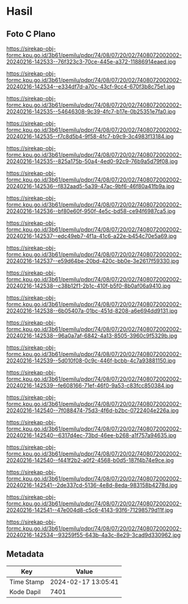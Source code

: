 # Hasil

## Foto C Plano

https://sirekap-obj-formc.kpu.go.id/3b61/pemilu/pdpr/74/08/07/20/02/7408072002002-20240216-142533--76f323c3-70ce-445e-a372-11886914eaed.jpg

https://sirekap-obj-formc.kpu.go.id/3b61/pemilu/pdpr/74/08/07/20/02/7408072002002-20240216-142534--e334df7d-a70c-43cf-9cc4-670f3b8c75e1.jpg

https://sirekap-obj-formc.kpu.go.id/3b61/pemilu/pdpr/74/08/07/20/02/7408072002002-20240216-142535--54646308-9c39-4fc7-b17e-0b25351e7fa0.jpg

https://sirekap-obj-formc.kpu.go.id/3b61/pemilu/pdpr/74/08/07/20/02/7408072002002-20240216-142535--f7c8d5b4-9f58-4fc7-b9c9-3c4983f13184.jpg

https://sirekap-obj-formc.kpu.go.id/3b61/pemilu/pdpr/74/08/07/20/02/7408072002002-20240216-142535--825a175b-50a4-4ed0-92c9-76b9a5d79f08.jpg

https://sirekap-obj-formc.kpu.go.id/3b61/pemilu/pdpr/74/08/07/20/02/7408072002002-20240216-142536--f832aad5-5a39-47ac-9bf6-46f80a41fb9a.jpg

https://sirekap-obj-formc.kpu.go.id/3b61/pemilu/pdpr/74/08/07/20/02/7408072002002-20240216-142536--bf80e60f-950f-4e5c-bd58-ce94f6987ca5.jpg

https://sirekap-obj-formc.kpu.go.id/3b61/pemilu/pdpr/74/08/07/20/02/7408072002002-20240216-142537--edc49eb7-4f1a-41c6-a22e-b454c70e5a69.jpg

https://sirekap-obj-formc.kpu.go.id/3b61/pemilu/pdpr/74/08/07/20/02/7408072002002-20240216-142537--e59d64be-20bd-420c-bb0e-3e2617f59330.jpg

https://sirekap-obj-formc.kpu.go.id/3b61/pemilu/pdpr/74/08/07/20/02/7408072002002-20240216-142538--c38b12f1-2b1c-410f-b5f0-8b0af06a9410.jpg

https://sirekap-obj-formc.kpu.go.id/3b61/pemilu/pdpr/74/08/07/20/02/7408072002002-20240216-142538--6b05407a-01bc-451d-8208-a6e694dd9131.jpg

https://sirekap-obj-formc.kpu.go.id/3b61/pemilu/pdpr/74/08/07/20/02/7408072002002-20240216-142538--96a0a7af-6842-4a13-8505-3960c9f5329b.jpg

https://sirekap-obj-formc.kpu.go.id/3b61/pemilu/pdpr/74/08/07/20/02/7408072002002-20240216-142539--5d010f08-0c9c-446f-bcbb-4c7a93881150.jpg

https://sirekap-obj-formc.kpu.go.id/3b61/pemilu/pdpr/74/08/07/20/02/7408072002002-20240216-142539--fe608166-71ef-46f0-9a53-c83fcc850384.jpg

https://sirekap-obj-formc.kpu.go.id/3b61/pemilu/pdpr/74/08/07/20/02/7408072002002-20240216-142540--7f088474-75d3-4f6d-b2bc-0722404e226a.jpg

https://sirekap-obj-formc.kpu.go.id/3b61/pemilu/pdpr/74/08/07/20/02/7408072002002-20240216-142540--6317d4ec-73bd-46ee-b268-a1f757a94635.jpg

https://sirekap-obj-formc.kpu.go.id/3b61/pemilu/pdpr/74/08/07/20/02/7408072002002-20240216-142540--f441f2b2-a0f2-4568-b0d5-187f4b74e9ce.jpg

https://sirekap-obj-formc.kpu.go.id/3b61/pemilu/pdpr/74/08/07/20/02/7408072002002-20240216-142541--2de337cd-5136-4e8d-8eda-983158b4278d.jpg

https://sirekap-obj-formc.kpu.go.id/3b61/pemilu/pdpr/74/08/07/20/02/7408072002002-20240216-142541--47e004d8-c5c6-4143-93f6-71298579d11f.jpg

https://sirekap-obj-formc.kpu.go.id/3b61/pemilu/pdpr/74/08/07/20/02/7408072002002-20240216-142534--93259f55-643b-4a3c-8e29-3cad9d330962.jpg


## Metadata

| Key        | Value               |
| ---------- | ------------------- |
| Time Stamp | 2024-02-17 13:05:41 |
| Kode Dapil | 7401                |



